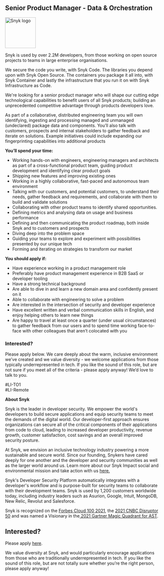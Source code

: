 Senior Product Manager - Data & Orchestration
---

<img src="https://res.cloudinary.com/snyk/image/upload/v1537345894/press-kit/brand/logo-black.png" width="100" alt="Snyk logo" />

<p><span style="font-weight: 400;">Snyk is used by over 2.2M developers, from those working on open source projects to teams in large enterprise organisations.&nbsp;</span></p>
<p><span style="font-weight: 400;">We secure the code you write, with Snyk Code. The libraries you depend upon with Snyk Open Source. The containers you package it all into, with Snyk Container and lastly the infrastructure that you run it on with Snyk Infrastructure as Code.&nbsp;</span></p>
<p><span style="font-weight: 400;">We're looking for a senior product manager who will shape our cutting edge technological capabilities to benefit users of all Snyk products; building an unprecedented competitive advantage through products developers love.</span></p>
<p><span style="font-weight: 400;">As part of a collaborative, distributed engineering team you will own identifying, ingesting and processing managed and unmanaged (undeclared) package data and components. You’ll also talk with customers, prospects and internal stakeholders to gather feedback and iterate on solutions. Example initiatives could include expanding our fingerprinting capabilities into additional products</span></p>
<p><strong>You’ll spend your time:</strong></p>
<ul>
<li style="font-weight: 400;"><span style="font-weight: 400;">Working hands-on with engineers, engineering managers and architects as part of a cross-functional product team, guiding product development and identifying clear product goals&nbsp;</span></li>
<li style="font-weight: 400;"><span style="font-weight: 400;">Shipping new features and improving existing ones</span></li>
<li style="font-weight: 400;"><span style="font-weight: 400;">Working in a highly collaborative, fast-paced and autonomous team environment&nbsp;</span></li>
<li style="font-weight: 400;"><span style="font-weight: 400;">Talking with our customers, and potential customers, to understand their needs, gather feedback and requirements, and collaborate with them to build and validate solutions</span></li>
<li style="font-weight: 400;"><span style="font-weight: 400;">Collaborating with other product teams to identify shared opportunities.</span></li>
<li style="font-weight: 400;"><span style="font-weight: 400;">Defining metrics and analysing data on usage and business performance</span></li>
<li style="font-weight: 400;"><span style="font-weight: 400;">Defining and then communicating the product roadmap, both inside Snyk and to customers and prospects</span></li>
<li style="font-weight: 400;"><span style="font-weight: 400;">Diving deep into the problem space</span></li>
<li style="font-weight: 400;"><span style="font-weight: 400;">Guiding your teams to explore and experiment with possibilities presented by our unique tech</span></li>
<li style="font-weight: 400;"><span style="font-weight: 400;">Forming and iterating on strategies to transform our market</span></li>
</ul>
<p><strong>You should apply if:</strong></p>
<ul>
<li style="font-weight: 400;"><span style="font-weight: 400;">Have experience working in a product management role</span></li>
<li style="font-weight: 400;"><span style="font-weight: 400;">Preferably have product management experience in B2B SaaS or developer tooling</span></li>
<li style="font-weight: 400;"><span style="font-weight: 400;">Have a strong technical background</span></li>
<li style="font-weight: 400;"><span style="font-weight: 400;">Are able to dive in and learn a new domain area and confidently present on it</span></li>
<li style="font-weight: 400;"><span style="font-weight: 400;">Able to collaborate with engineering to solve a problem</span></li>
<li style="font-weight: 400;"><span style="font-weight: 400;">Are interested in the intersection of security and developer experience</span></li>
<li style="font-weight: 400;"><span style="font-weight: 400;">Have excellent written and verbal communication skills in English, and enjoy helping others to learn new things</span></li>
<li style="font-weight: 400;"><span style="font-weight: 400;">Are happy to travel at least once a quarter (under usual circumstances) to gather feedback from our users and to spend time working face-to-face with other colleagues that aren’t colocated with you</span></li>
</ul>
<h3><strong>Interested?</strong></h3>
<p><span style="font-weight: 400;">Please apply below. We care deeply about the warm, inclusive environment we’ve created and we value diversity - we welcome applications from those typically underrepresented in tech. If you like the sound of this role, but are not sure if you meet all of the criteria - please apply anyway! We’d love to talk to you.&nbsp;</span></p>
<p><span style="font-weight: 400;">#LI-TO1<br>#LI-Remote</span></p><div class="content-conclusion"><p><strong>About Snyk</strong></p>
<p><span style="font-weight: 400;">Snyk is the leader in developer security. We empower the world's developers to build secure applications and equip security teams to meet the demands of the digital world. Our developer-first approach ensures organizations can secure all of the critical components of their applications from code to cloud, leading to increased developer productivity, revenue growth, customer satisfaction, cost savings and an overall improved security posture.&nbsp;</span></p>
<p><span style="font-weight: 400;">At Snyk, we envision an inclusive technology industry powering a more sustainable and secure world.</span> <span style="font-weight: 400;">Since our founding, Snykers have cared deeply for one another and the developer and security communities as well as the larger world around us. Learn more about our Snyk Impact social and environmental mission and take action with us </span><a href="https://snyk.io/about/snyk-impact/"><span style="font-weight: 400;">here.</span></a></p>
<p><span style="font-weight: 400;">Snyk's Developer Security Platform automatically integrates with a developer's workflow and is purpose-built for security teams to collaborate with their development teams. Snyk is used by 1,200 customers worldwide today, including industry leaders such as Asurion, Google, Intuit, MongoDB, New Relic, Revolut and Salesforce.</span></p>
<p><span style="font-weight: 400;">Snyk is recognized on the </span><a href="https://www.forbes.com/cloud100/#6f24b5ba5f94"><span style="font-weight: 400;">Forbes Cloud 100 2021</span></a><span style="font-weight: 400;">, the </span><a href="https://www.cnbc.com/2021/05/25/these-are-the-2021-cnbc-disruptor-50-companies.html"><span style="font-weight: 400;">2021 CNBC Disruptor 50</span></a><span style="font-weight: 400;"> and was named a Visionary in the</span><a href="https://snyk.io/blog/snyk-visionary-2021-gartner-magic-quadrant-for-ast/"><span style="font-weight: 400;"> 2021 Gartner Magic Quadrant for AST</span></a><span style="font-weight: 400;">.</span></p></div>

Interested?
---

Please apply [here](https://boards.greenhouse.io/snyk/jobs/5364274002#app).

We value diversity at Snyk, and would particularly encourage applications from those who are traditionally underrepresented in tech.
If you like the sound of this role, but are not totally sure whether you’re the right person, please apply anyway!
